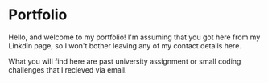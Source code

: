 # Portfolio
Hello, and welcome to my portfolio! I'm assuming that you got here from my Linkdin page, so I won't bother leaving any of my contact details here.

What you will find here are past university assignment or small coding challenges that I recieved via email.

